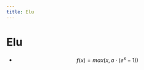 ```yaml
---
title: Elu
---
```


# Elu
- $$f(x) = max(x, a \cdot (e^x-1))$$












































